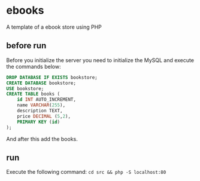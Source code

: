 # ebooks
A template of a ebook store using PHP

## before run
Before you initialize the server you need to initialize the MySQL and execute the commands below:
```sql
DROP DATABASE IF EXISTS bookstore;
CREATE DATABASE bookstore;
USE bookstore;
CREATE TABLE books (
	id INT AUTO_INCREMENT,
	name VARCHAR(255),
	description TEXT,
	price DECIMAL (5,2),
	PRIMARY KEY (id)
);
```
And after this add the books.

## run
Execute the following command: `cd src && php -S localhost:80`
